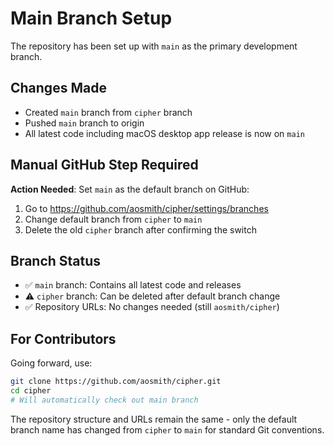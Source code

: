 # Main Branch Setup

The repository has been set up with `main` as the primary development branch.

## Changes Made

- Created `main` branch from `cipher` branch
- Pushed `main` branch to origin
- All latest code including macOS desktop app release is now on `main`

## Manual GitHub Step Required

**Action Needed**: Set `main` as the default branch on GitHub:

1. Go to https://github.com/aosmith/cipher/settings/branches
2. Change default branch from `cipher` to `main`
3. Delete the old `cipher` branch after confirming the switch

## Branch Status

- ✅ `main` branch: Contains all latest code and releases
- ⚠️ `cipher` branch: Can be deleted after default branch change
- ✅ Repository URLs: No changes needed (still `aosmith/cipher`)

## For Contributors

Going forward, use:
```bash
git clone https://github.com/aosmith/cipher.git
cd cipher
# Will automatically check out main branch
```

The repository structure and URLs remain the same - only the default branch name has changed from `cipher` to `main` for standard Git conventions.
